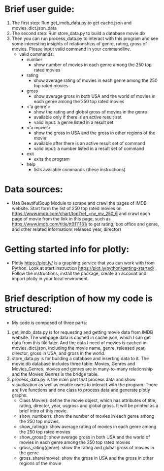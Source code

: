 # Brief user guide:
  1. The first step: Run get_imdb_data.py to get cache.json and movies_dict.json_data
  2. The second step: Run store_data.py to build a database movie.db
  3. Then you can run process_data.py to interact with this program and see some interesting insights of relationships of genre, rating, gross of movies. Please input valid command in your commandline.
      * valid commands:
         * number
             * show number of movies in each genre among the 250 top rated movies
         * rating
             * show average rating of movies in each genre among the 250 top rated movies
         * gross
             * show average gross in both USA and the world of movies in each genre among the 250 top rated movies
         * <'a genre'>
             * show the rating and global gross of movies in the genre
             * available only if there is an active result set
             * valid input: a genre listed in a result set
         * <'a movie'>
             * show the gross in USA and the gross in other regions of the movie
             * available after there is an active result set of <genre name> command
             * valid input: a number listed in a result set of <genre name> command
         * exit
             * exits the program
         * help
             * lists available commands (these instructions)

# Data sources:
  * Use BeautifulSoup Module to scrape and crawl the pages of IMDB website. Start form the list of 250 top rated movies on https://www.imdb.com/chart/top?ref_=nv_mv_250_6 and crawl each page of movie from the link in this page, such as https://www.imdb.com/title/tt0111161/ to get rating, box office and genre, and other related information( released year, director)

# Getting started info for plotly:
  * Plotly https://plot.ly/ is a graphing service that you can work with from Python.
  Look at start instruction https://plot.ly/python/getting-started/ , Follow the instructions, install the package, create an account and import plotly in your local enviroment.

# Brief description of how my code is structured:
  * My code is composed of three parts:
  1. get_imdb_data.py is for requesting and getting movie data from IMDB website. The webpage data is cached in cache.json, which I can get data from this file later. And the data I need of movies is cached in movies_dict.json, including the movie name, genre, released year, director, gross in USA, and gross in the world.
  2. store_data.py is for building a database and inserting data to it. The movie.db database includes three table: Movies, Genres and Movies_Genres. movies and genres are in many-to-many relationship and the Movies_Genres is the bridge table.
  3. process_data.py is the main part that process data and show visualization as well as enable users to interact with the program. There are five functions and one class to process data and generate plotly graphs:
       * Class Movie(): define the movie object, which has attributes of title, rating, director, year, usgross and global gross. It will be printed as a brief intro of this movie.
       * show_number(): show the number of movies in each genre among the 250 top movies.
       * show_rating(): show average rating of movies in each genre among the 250 top rated movies
       * show_gross(): show average gross in both USA and the world of movies in each genre among the 250 top rated movies
       * gross_rating(genre): show the rating and global gross of movies in the genre
       * gross_share(movie): show the gross in USA and the gross in other regions of the movie
